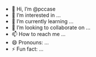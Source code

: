 - 👋 Hi, I’m @pccase
- 👀 I’m interested in ...
- 🌱 I’m currently learning ...
- 💞️ I’m looking to collaborate on ...
- 📫 How to reach me ...
- 😄 Pronouns: ...
- ⚡ Fun fact: ...

<!---
pccase/pccase is a ✨ special ✨ repository because its `README.md` (this file) appears on your GitHub profile.
You can click the Preview link to take a look at your changes.
--->
